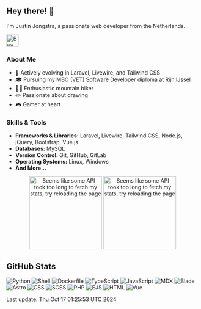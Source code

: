 ## Hey there! 👋

I'm Justin Jongstra, a passionate web developer from the Netherlands.

<a href='https://ko-fi.com/justinjongstra' target='_blank'><img height='32' style='border:0px;height:32px;' src='https://cdn.ko-fi.com/cdn/kofi2.png?v=3' border='0' alt='Buy Me a Coffee at ko-fi.com' /></a> 
<br>

### About Me
- 🌱 Actively evolving in Laravel, Livewire, and Tailwind CSS
- 🎓 Pursuing my MBO (VET) Software Developer diploma at [Rijn IJssel](https://www.rijnijssel.nl/)
- 🚵‍♂️ Enthusiastic mountain biker
- ✏️ Passionate about drawing
- 🎮 Gamer at heart

### Skills & Tools
- **Frameworks & Libraries:** Laravel, Livewire, Tailwind CSS, Node.js, jQuery, Bootstrap, Vue.js
- **Databases:** MySQL
- **Version Control:** Git, GitHub, GitLab
- **Operating Systems:** Linux, Windows
- **And More...**


<p align="center">
  <img style="height: 190px;" src="https://github-readme-stats-sigma-two-42.vercel.app/api?username=Justin0122&show_icons=true&theme=outrun" alt="Seems like some API took too long to fetch my stats, try reloading the page"/>
  <img style="height: 190px;" src="https://github-readme-stats-sigma-two-42.vercel.app/api/top-langs/?username=Justin0122&layout=compact&theme=outrun" alt="Seems like some API took too long to fetch my stats, try reloading the page"/>
</p>
</p>



## GitHub Stats
![Python](https://img.shields.io/badge/Python-.11%25-blue)
![Shell](https://img.shields.io/badge/Shell-.21%25-blue)
![Dockerfile](https://img.shields.io/badge/Dockerfile-0%25-blue)
![TypeScript](https://img.shields.io/badge/TypeScript-.37%25-blue)
![JavaScript](https://img.shields.io/badge/JavaScript-8.97%25-blue)
![MDX](https://img.shields.io/badge/MDX-3.13%25-blue)
![Blade](https://img.shields.io/badge/Blade-27.15%25-blue)
![Astro](https://img.shields.io/badge/Astro-2.38%25-blue)
![CSS](https://img.shields.io/badge/CSS-1.40%25-blue)
![SCSS](https://img.shields.io/badge/SCSS-1.29%25-blue)
![PHP](https://img.shields.io/badge/PHP-53.90%25-blue)
![EJS](https://img.shields.io/badge/EJS-.47%25-blue)
![HTML](https://img.shields.io/badge/HTML-.06%25-blue)
![Vue](https://img.shields.io/badge/Vue-.48%25-blue)

Last update: Thu Oct 17 01:25:53 UTC 2024

